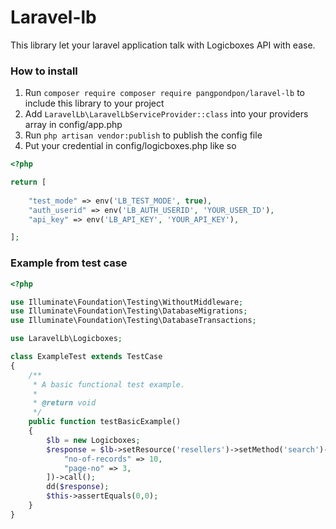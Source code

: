 # Laravel-lb
This library let your laravel application talk with Logicboxes API with ease.


### How to install
1. Run `composer require composer require pangpondpon/laravel-lb` to include this library to your project
2. Add `LaravelLb\LaravelLbServiceProvider::class` into your providers array in config/app.php
3. Run `php artisan vendor:publish` to publish the config file
4. Put your credential in config/logicboxes.php like so

```php
<?php

return [
	
	"test_mode" => env('LB_TEST_MODE', true),
	"auth_userid" => env('LB_AUTH_USERID', 'YOUR_USER_ID'),
	"api_key" => env('LB_API_KEY', 'YOUR_API_KEY'),

];
```


### Example from test case
```php
<?php

use Illuminate\Foundation\Testing\WithoutMiddleware;
use Illuminate\Foundation\Testing\DatabaseMigrations;
use Illuminate\Foundation\Testing\DatabaseTransactions;

use LaravelLb\Logicboxes;

class ExampleTest extends TestCase
{
    /**
     * A basic functional test example.
     *
     * @return void
     */
    public function testBasicExample()
    {  
        $lb = new Logicboxes;
        $response = $lb->setResource('resellers')->setMethod('search')->setVariables([
            "no-of-records" => 10,
            "page-no" => 3,
        ])->call();
        dd($response);
        $this->assertEquals(0,0); 
    }
}

```